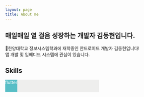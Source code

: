```yaml
---
layout: page
title: About me
---
```


## 매일매일 열 걸음 성장하는 개발자 김동현입니다.

👋한양대학교 정보시스템학과에 재학중인 안드로이드 개발자 김동현입니다!<br>
앱 개발 및 임베디드 시스템에 관심이 있습니다.

## Skills

<div style="display: flex; background-color:#eeeeed; width: 60%">
  <div style="height: 40px; width: 20%px; background-color:#58bec6; color: white; text-align: center;">
    flutter
  </div>
  <div style="height: 40px; width: 20%px; background-color:#48a0a5;">
   
  </div>
</div>  

